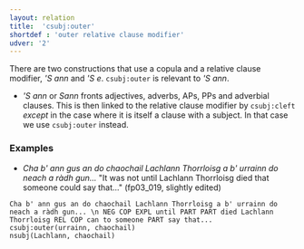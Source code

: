```yaml
---
layout: relation
title:  'csubj:outer'
shortdef : 'outer relative clause modifier'
udver: '2'
---
```


There are two constructions that use a copula and a relative clause modifier, _'S ann_ and _'S e_.
`csubj:outer` is relevant to _'S ann_.

* _'S ann_ or _Sann_ fronts adjectives, adverbs, APs, PPs and adverbial clauses.
This is then linked to the relative clause modifier by `csubj:cleft` _except_ in the case where it is itself a clause with a subject.
In that case we use `csubj:outer` instead.

### Examples

* _Cha b' ann gus an do chaochail Lachlann Thorrloisg a b' urrainn do neach a ràdh gun..._ "It was not until Lachlann Thorrloisg died that someone could say that..." (fp03\_019, slightly edited)

~~~ sdparse
Cha b' ann gus an do chaochail Lachlann Thorrloisg a b' urrainn do neach a ràdh gun... \n NEG COP EXPL until PART PART died Lachlann Thorrloisg REL COP can to someone PART say that...
csubj:outer(urrainn, chaochail)
nsubj(Lachlann, chaochail)
~~~
<!-- Interlanguage links updated Po lis 14 15:35:20 CET 2022 -->
